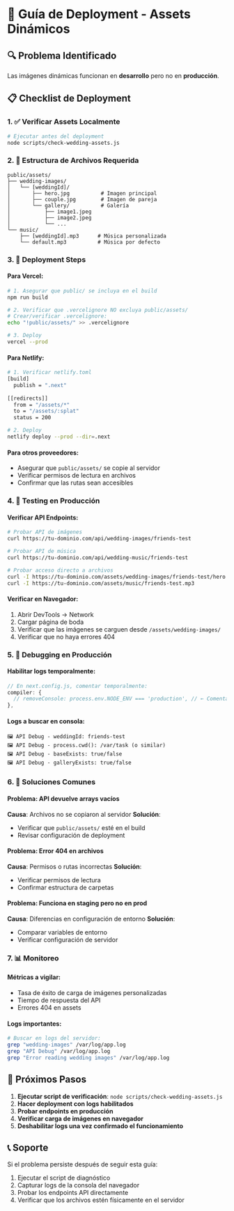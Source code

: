 # 🚀 Guía de Deployment - Assets Dinámicos

## 🔍 Problema Identificado

Las imágenes dinámicas funcionan en **desarrollo** pero no en **producción**.

## 📋 Checklist de Deployment

### 1. ✅ Verificar Assets Localmente
```bash
# Ejecutar antes del deployment
node scripts/check-wedding-assets.js
```

### 2. 📁 Estructura de Archivos Requerida
```
public/assets/
├── wedding-images/
│   └── [weddingId]/
│       ├── hero.jpg          # Imagen principal
│       ├── couple.jpg        # Imagen de pareja
│       └── gallery/          # Galería
│           ├── image1.jpeg
│           ├── image2.jpeg
│           └── ...
└── music/
    ├── [weddingId].mp3      # Música personalizada
    └── default.mp3          # Música por defecto
```

### 3. 🚀 Deployment Steps

#### Para Vercel:
```bash
# 1. Asegurar que public/ se incluya en el build
npm run build

# 2. Verificar que .vercelignore NO excluya public/assets/
# Crear/verificar .vercelignore:
echo "!public/assets/" >> .vercelignore

# 3. Deploy
vercel --prod
```

#### Para Netlify:
```bash
# 1. Verificar netlify.toml
[build]
  publish = ".next"
  
[[redirects]]
  from = "/assets/*"
  to = "/assets/:splat"
  status = 200

# 2. Deploy
netlify deploy --prod --dir=.next
```

#### Para otros proveedores:
- Asegurar que `public/assets/` se copie al servidor
- Verificar permisos de lectura en archivos
- Confirmar que las rutas sean accesibles

### 4. 🧪 Testing en Producción

#### Verificar API Endpoints:
```bash
# Probar API de imágenes
curl https://tu-dominio.com/api/wedding-images/friends-test

# Probar API de música  
curl https://tu-dominio.com/api/wedding-music/friends-test

# Probar acceso directo a archivos
curl -I https://tu-dominio.com/assets/wedding-images/friends-test/hero.jpg
curl -I https://tu-dominio.com/assets/music/friends-test.mp3
```

#### Verificar en Navegador:
1. Abrir DevTools → Network
2. Cargar página de boda
3. Verificar que las imágenes se carguen desde `/assets/wedding-images/`
4. Verificar que no haya errores 404

### 5. 🐛 Debugging en Producción

#### Habilitar logs temporalmente:
```javascript
// En next.config.js, comentar temporalmente:
compiler: {
  // removeConsole: process.env.NODE_ENV === 'production', // ← Comentar esta línea
},
```

#### Logs a buscar en consola:
```
🖼️ API Debug - weddingId: friends-test
🖼️ API Debug - process.cwd(): /var/task (o similar)
🖼️ API Debug - baseExists: true/false
🖼️ API Debug - galleryExists: true/false
```

### 6. 🔧 Soluciones Comunes

#### Problema: API devuelve arrays vacíos
**Causa**: Archivos no se copiaron al servidor
**Solución**: 
- Verificar que `public/assets/` esté en el build
- Revisar configuración de deployment

#### Problema: Error 404 en archivos
**Causa**: Permisos o rutas incorrectas
**Solución**:
- Verificar permisos de lectura
- Confirmar estructura de carpetas

#### Problema: Funciona en staging pero no en prod
**Causa**: Diferencias en configuración de entorno
**Solución**:
- Comparar variables de entorno
- Verificar configuración de servidor

### 7. 📊 Monitoreo

#### Métricas a vigilar:
- Tasa de éxito de carga de imágenes personalizadas
- Tiempo de respuesta del API
- Errores 404 en assets

#### Logs importantes:
```bash
# Buscar en logs del servidor:
grep "wedding-images" /var/log/app.log
grep "API Debug" /var/log/app.log
grep "Error reading wedding images" /var/log/app.log
```

## 🎯 Próximos Pasos

1. **Ejecutar script de verificación**: `node scripts/check-wedding-assets.js`
2. **Hacer deployment con logs habilitados**
3. **Probar endpoints en producción**
4. **Verificar carga de imágenes en navegador**
5. **Deshabilitar logs una vez confirmado el funcionamiento**

## 📞 Soporte

Si el problema persiste después de seguir esta guía:

1. Ejecutar el script de diagnóstico
2. Capturar logs de la consola del navegador
3. Probar los endpoints API directamente
4. Verificar que los archivos estén físicamente en el servidor
